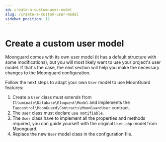 ```yaml
---
id: create-a-custom-user-model
slug: /create-a-custom-user-model
sidebar_position: 12
---
```


# Create a custom user model

Moonguard comes with its own user model (it has a default structure with some
modifications), but you will most likely want to use your project's user model.
If that's the case, the next section will help you make the necessary changes
to the Moonguard configuration.

Follow the next steps to adapt your own `User` model to use MoonGuard features:

1. Create a `User` class must extends from `Illuminate\Database\Eloquent\Model` and implements the `Taecontrol\MoonGuard\Contracts\MoonGuardUser` contract.
2. The `User` class must declare `use Notifiable`.
3. The `User` class have to implement all the properties and methods required, you can guide yourself with the original `User.php` model from Moonguard.
4. Replace the new `User` model class in the configuration file.
